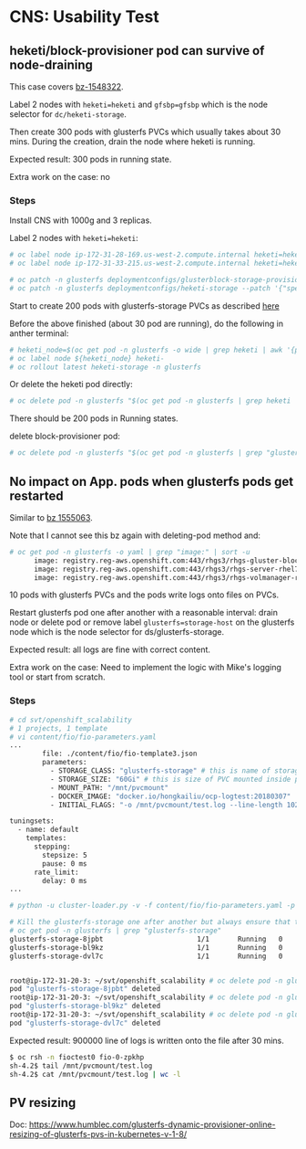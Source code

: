 # CNS: Usability Test

## heketi/block-provisioner pod can survive of node-draining

This case covers [bz-1548322](https://bugzilla.redhat.com/show_bug.cgi?id=1548322).

Label 2 nodes with `heketi=heketi` and `gfsbp=gfsbp` which is the node selector for
`dc/heketi-storage`.

Then create 300 pods with glusterfs PVCs which usually takes about 30 mins.
During the creation, drain the node where heketi is running.

Expected result: 300 pods in running state.

Extra work on the case: no

### Steps

Install CNS with 1000g and 3 replicas.

Label 2 nodes with `heketi=heketi`:

```sh
# oc label node ip-172-31-28-169.us-west-2.compute.internal heketi=heketi gfsbp=gfsbp
# oc label node ip-172-31-33-215.us-west-2.compute.internal heketi=heketi gfsbp=gfsbp

# oc patch -n glusterfs deploymentconfigs/glusterblock-storage-provisioner-dc --patch '{"spec": {"template": {"spec": {"nodeSelector": {"gfsbp": "gfsbp"}}}}}'
# oc patch -n glusterfs deploymentconfigs/heketi-storage --patch '{"spec": {"template": {"spec": {"nodeSelector": {"heketi": "heketi"}}}}}'
```

Start to create 200 pods with glusterfs-storage PVCs as described [here](glusterFS_stress.md#run-test)

Before the above finished (about 30 pod are running), do the following in anther terminal:

```sh
# heketi_node=$(oc get pod -n glusterfs -o wide | grep heketi | awk '{print $7}')
# oc label node ${heketi_node} heketi-
# oc rollout latest heketi-storage -n glusterfs
```

Or delete the heketi pod directly:

```sh
# oc delete pod -n glusterfs "$(oc get pod -n glusterfs | grep heketi | awk '{print $1}')"
```

There should be 200 pods in Running states.

delete block-provisioner pod:

```sh
# oc delete pod -n glusterfs "$(oc get pod -n glusterfs | grep "glusterblock-storage-provisioner" | awk '{print $1}')"
```


## No impact on App. pods when glusterfs pods get restarted

Similar to [bz 1555063](https://bugzilla.redhat.com/show_bug.cgi?id=1555063).

Note that I cannot see this bz again with deleting-pod method and:

```sh
# oc get pod -n glusterfs -o yaml | grep "image:" | sort -u
      image: registry.reg-aws.openshift.com:443/rhgs3/rhgs-gluster-block-prov-rhel7:3.3.1-7
      image: registry.reg-aws.openshift.com:443/rhgs3/rhgs-server-rhel7:3.3.1-10
      image: registry.reg-aws.openshift.com:443/rhgs3/rhgs-volmanager-rhel7:3.3.1-8

```

10 pods with glusterfs PVCs and the pods write logs onto files on PVCs.

Restart glusterfs pod one after another with a reasonable interval: drain
node or delete pod or remove label `glusterfs=storage-host` on the
glusterfs node which is the node selector for ds/glusterfs-storage.

Expected result: all logs are fine with correct content.

Extra work on the case: Need to implement the logic with Mike's logging
tool or start from scratch.

### Steps

```sh
# cd svt/openshift_scalability
# 1 projects, 1 template
# vi content/fio/fio-parameters.yaml
...
        file: ./content/fio/fio-template3.json
        parameters:
          - STORAGE_CLASS: "glusterfs-storage" # this is name of storage class to use
          - STORAGE_SIZE: "60Gi" # this is size of PVC mounted inside pod
          - MOUNT_PATH: "/mnt/pvcmount"
          - DOCKER_IMAGE: "docker.io/hongkailiu/ocp-logtest:20180307"
          - INITIAL_FLAGS: "-o /mnt/pvcmount/test.log --line-length 1024 --word-length 7 --rate 30000 --time 0 --fixed-line --num-lines 900000\n"

tuningsets:
  - name: default
    templates:
      stepping:
        stepsize: 5
        pause: 0 ms
      rate_limit:
        delay: 0 ms
...

# python -u cluster-loader.py -v -f content/fio/fio-parameters.yaml -p 1

# Kill the glusterfs-storage one after another but always ensure that the previous kill one is recreated and ready
# oc get pod -n glusterfs | grep "glusterfs-storage"
glusterfs-storage-8jpbt                       1/1       Running   0          2h
glusterfs-storage-bl9kz                       1/1       Running   0          2h
glusterfs-storage-dvl7c                       1/1       Running   0          2h


root@ip-172-31-20-3: ~/svt/openshift_scalability # oc delete pod -n glusterfs glusterfs-storage-8jpbt
pod "glusterfs-storage-8jpbt" deleted
root@ip-172-31-20-3: ~/svt/openshift_scalability # oc delete pod -n glusterfs glusterfs-storage-bl9kz
pod "glusterfs-storage-bl9kz" deleted
root@ip-172-31-20-3: ~/svt/openshift_scalability # oc delete pod -n glusterfs glusterfs-storage-dvl7c
pod "glusterfs-storage-dvl7c" deleted

```

Expected result: 900000 line of logs is written onto the file after 30 mins.

```sh
$ oc rsh -n fioctest0 fio-0-zpkhp
sh-4.2$ tail /mnt/pvcmount/test.log 
sh-4.2$ cat /mnt/pvcmount/test.log | wc -l 
```

## PV resizing
Doc: https://www.humblec.com/glusterfs-dynamic-provisioner-online-resizing-of-glusterfs-pvs-in-kubernetes-v-1-8/

